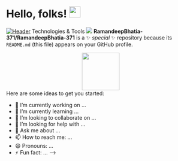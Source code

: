# Hello, folks! <img src="https://raw.githubusercontent.com/MartinHeinz/MartinHeinz/master/wave.gif" width="30px">

[![Header](https://raw.githubusercontent.com/MartinHeinz/<OWNER>/<OWNER>/readme_header.png "Header")](https://some-url.dev/)
Technologies & Tools
![](https://img.shields.io/badge/<OS>-<WINDOWS_AND_LINUX>-informational?style=flat&logo=<LOGO_NAME>&logoColor=white&color=2bbc8a)
**RamandeepBhatia-371/RamandeepBhatia-371** is a ✨ _special_ ✨ repository because its `README.md` (this file) appears on your GitHub profile.
<div id="header" align="center">
  <img src= "https://giphy.com/stickers/code-creating-rockd-hqU2KkjW5bE2v2Z7Q2" width="100"/>
</div>
Here are some ideas to get you started:

- 🔭 I’m currently working on ...
- 🌱 I’m currently learning ...
- 👯 I’m looking to collaborate on ...
- 🤔 I’m looking for help with ...
- 💬 Ask me about ...
- 📫 How to reach me: ...
- 😄 Pronouns: ...
- ⚡ Fun fact: ...
-->
